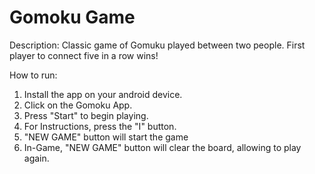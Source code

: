 # Gomoku Game

Description:
Classic game of Gomuku played between two people. First player to connect five in a row wins!

How to run: 
1. Install the app on your android device.
2. Click on the Gomoku App.
3. Press "Start" to begin playing.
4. For Instructions, press the "I" button.
5. "NEW GAME" button will start the game
6. In-Game, "NEW GAME" button will clear the board, allowing to play again.
